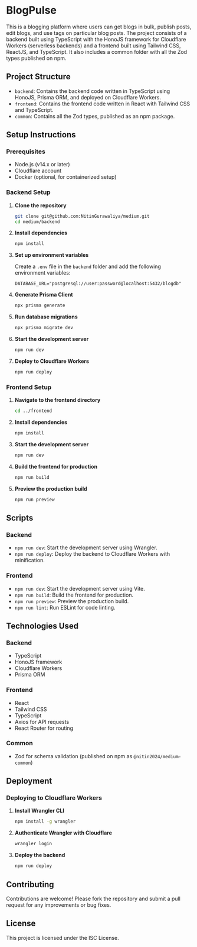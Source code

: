 # BlogPulse

This is a blogging platform where users can get blogs in bulk, publish posts, edit blogs, and use tags on particular blog posts. The project consists of a backend built using TypeScript with the HonoJS framework for Cloudflare Workers (serverless backends) and a frontend built using Tailwind CSS, ReactJS, and TypeScript. It also includes a common folder with all the Zod types published on npm.

## Project Structure

- `backend`: Contains the backend code written in TypeScript using HonoJS, Prisma ORM, and deployed on Cloudflare Workers.
- `frontend`: Contains the frontend code written in React with Tailwind CSS and TypeScript.
- `common`: Contains all the Zod types, published as an npm package.

## Setup Instructions

### Prerequisites

- Node.js (v14.x or later)
- Cloudflare account
- Docker (optional, for containerized setup)

### Backend Setup

1. **Clone the repository**

    ```sh
    git clone git@github.com:NitinGurawaliya/medium.git
    cd medium/backend
    ```

2. **Install dependencies**

    ```sh
    npm install
    ```

3. **Set up environment variables**

    Create a `.env` file in the `backend` folder and add the following environment variables:

    ```env
    DATABASE_URL="postgresql://user:password@localhost:5432/blogdb"
    ```

4. **Generate Prisma Client**

    ```sh
    npx prisma generate
    ```

5. **Run database migrations**

    ```sh
    npx prisma migrate dev
    ```

6. **Start the development server**

    ```sh
    npm run dev
    ```

7. **Deploy to Cloudflare Workers**

    ```sh
    npm run deploy
    ```

### Frontend Setup

1. **Navigate to the frontend directory**

    ```sh
    cd ../frontend
    ```

2. **Install dependencies**

    ```sh
    npm install
    ```

3. **Start the development server**

    ```sh
    npm run dev
    ```

4. **Build the frontend for production**

    ```sh
    npm run build
    ```

5. **Preview the production build**

    ```sh
    npm run preview
    ```

## Scripts

### Backend

- `npm run dev`: Start the development server using Wrangler.
- `npm run deploy`: Deploy the backend to Cloudflare Workers with minification.

### Frontend

- `npm run dev`: Start the development server using Vite.
- `npm run build`: Build the frontend for production.
- `npm run preview`: Preview the production build.
- `npm run lint`: Run ESLint for code linting.

## Technologies Used

### Backend

- TypeScript
- HonoJS framework
- Cloudflare Workers
- Prisma ORM

### Frontend

- React
- Tailwind CSS
- TypeScript
- Axios for API requests
- React Router for routing

### Common

- Zod for schema validation (published on npm as `@nitin2024/medium-common`)

## Deployment

### Deploying to Cloudflare Workers

1. **Install Wrangler CLI**

    ```sh
    npm install -g wrangler
    ```

2. **Authenticate Wrangler with Cloudflare**

    ```sh
    wrangler login
    ```

3. **Deploy the backend**

    ```sh
    npm run deploy
    ```

## Contributing

Contributions are welcome! Please fork the repository and submit a pull request for any improvements or bug fixes.

## License

This project is licensed under the ISC License.
